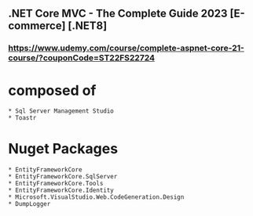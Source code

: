 ## .NET Core MVC - The Complete Guide 2023 [E-commerce] [.NET8] 
### https://www.udemy.com/course/complete-aspnet-core-21-course/?couponCode=ST22FS22724


# composed of 
    * Sql Server Management Studio
    * Toastr

# Nuget Packages
    * EntityFrameworkCore
    * EntityFrameworkCore.SqlServer
    * EntityFrameworkCore.Tools
    * EntityFrameworkCore.Identity
    * Microsoft.VisualStudio.Web.CodeGeneration.Design
    * DumpLogger